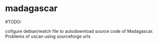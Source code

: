 # madagascar





#TODO:

cofigure debian/watch file to autodownload source code of Madagascar. Problems of uscan using  sourceforge urls

